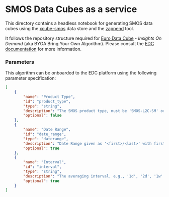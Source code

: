 # SMOS Data Cubes as a service

This directory contains a headless notebook for generating SMOS data cubes
using the [xcube-smos](https://github.com/dcs4cop/xcube-smos) data store 
and the [zappend](https://bcdev.github.io/zappend/) tool.

It follows the repository structure required for 
[Euro Data Cube](https://www.eurodatacube.com/) - _Insights On Demand_ 
(aka BYOA Bring Your Own Algorithm). Please consult the 
[EDC documentation](https://eurodatacube.com/documentation/offer_algorithms_for_on_demand_data_generation) for more information.

### Parameters

This algorithm can be onboarded to the EDC platform using the following 
parameter specification:

```json
[
    {
        "name": "Product Type",
        "id": "product_type",
        "type": "string",
        "description": "The SMOS product type, must be 'SMOS-L2C-SM' or 'SMOS-L2C-OS'",
        "optional": false
    },
    {
        "name": "Date Range",
        "id": "date_range",
        "type": "daterange",
        "description": "Date Range given as '<first>/<last>' with first and last having format 'YYYY-MM-DD'. Both are inclusive.",
        "optional": true
    },
    {
        "name": "Interval",
        "id": "interval",
        "type": "string",
        "description": "The averaging interval, e.g., '1d', '2d', '1w'. Default is '1d' (one day).",
        "optional": true
    }
]
```
